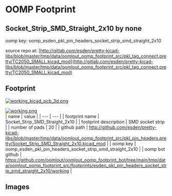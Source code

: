 # OOMP Footprint  
## Socket_Strip_SMD_Straight_2x10  by none  
  
oomp key: oomp_esden_pkl_pin_headers_socket_strip_smd_straight_2x10  
  
source repo at: [http://gitlab.com/esden/pretty-kicad-libs/blob/master/tmp/data/oomlout_oomp_footprint_src/pkl_tag_connect.pretty/TC2050_SMALL.kicad_mod](http://gitlab.com/esden/pretty-kicad-libs/blob/master/tmp/data/oomlout_oomp_footprint_src/pkl_tag_connect.pretty/TC2050_SMALL.kicad_mod)  
## Footprint  
  
[![working_kicad_pcb_3d.png](working_kicad_pcb_3d_600.png)](working_kicad_pcb_3d.png)  
  
[![working.png](working_600.png)](working.png)  
| name | value | 
| --- | --- | 
| footprint name | Socket_Strip_SMD_Straight_2x10 | 
| footprint description | SMD socket strip | 
| number of pads | 20 | 
| github path | http://github.com/esden/pretty-kicad-libs/blob/master/tmp/data/oomlout_oomp_footprint_src/pkl_pin_headers.pretty/Socket_Strip_SMD_Straight_2x10.kicad_mod | 
| oomp key | oomp_esden_pkl_pin_headers_socket_strip_smd_straight_2x10 | 
| oomp bot github | https://github.com/oomlout/oomlout_oomp_footprint_bot/tree/main/tmp/data/oomlout_oomp_footprint_src/footprints/esden_pkl_pin_headers_socket_strip_smd_straight_2x10/working | 
## Images  
